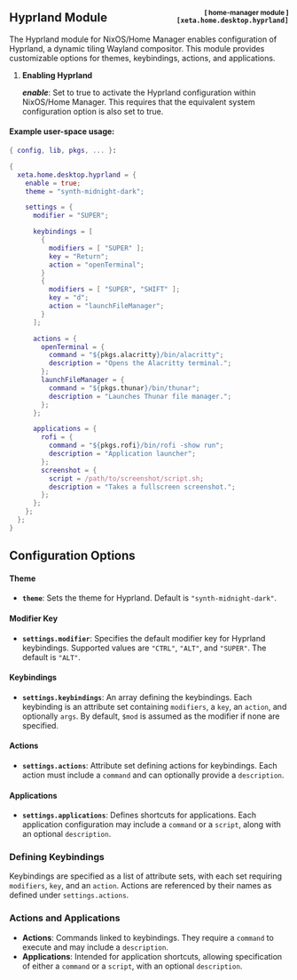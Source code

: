 ## <span style="display:flex;align-items: end;">Hyprland Module <span style="font-size: 12px; margin-left: auto; display: flex; flex-direction: column; align-items: end;"><span>[ home-manager module ]</span><span style="font-family: 'JetBrainsMono', monospace;">[xeta.home.desktop.hyprland]</span></span></span>

The Hyprland module for NixOS/Home Manager enables configuration of Hyprland, a dynamic tiling Wayland compositor. This module provides customizable options for themes, keybindings, actions, and applications.

1. **Enabling Hyprland**

    ***enable***: Set to true to activate the Hyprland configuration within NixOS/Home Manager. This requires that the equivalent system configuration option is also set to true.

#### Example user-space usage:
<span style="font: 'JetBrainsMono' monospace !important;">

```nix
{ config, lib, pkgs, ... }:

{
  xeta.home.desktop.hyprland = {
    enable = true;
    theme = "synth-midnight-dark";

    settings = {
      modifier = "SUPER";

      keybindings = [
        {
          modifiers = [ "SUPER" ];
          key = "Return";
          action = "openTerminal";
        }
        {
          modifiers = [ "SUPER", "SHIFT" ];
          key = "d";
          action = "launchFileManager";
        }
      ];

      actions = {
        openTerminal = {
          command = "${pkgs.alacritty}/bin/alacritty";
          description = "Opens the Alacritty terminal.";
        };
        launchFileManager = {
          command = "${pkgs.thunar}/bin/thunar";
          description = "Launches Thunar file manager.";
        };
      };

      applications = {
        rofi = {
          command = "${pkgs.rofi}/bin/rofi -show run";
          description = "Application launcher";
        };
        screenshot = {
          script = /path/to/screenshot/script.sh;
          description = "Takes a fullscreen screenshot.";
        };
      };
    };
  };
}
```

</span>

## Configuration Options

#### Theme

- **`theme`**: Sets the theme for Hyprland. Default is `"synth-midnight-dark"`.

#### Modifier Key

- **`settings.modifier`**: Specifies the default modifier key for Hyprland keybindings. Supported values are `"CTRL"`, `"ALT"`, and `"SUPER"`. The default is `"ALT"`.

#### Keybindings

- **`settings.keybindings`**: An array defining the keybindings. Each keybinding is an attribute set containing `modifiers`, a `key`, an `action`, and optionally `args`. By default, `$mod` is assumed as the modifier if none are specified.

#### Actions

- **`settings.actions`**: Attribute set defining actions for keybindings. Each action must include a `command` and can optionally provide a `description`.

#### Applications

- **`settings.applications`**: Defines shortcuts for applications. Each application configuration may include a `command` or a `script`, along with an optional `description`.

### Defining Keybindings

Keybindings are specified as a list of attribute sets, with each set requiring `modifiers`, `key`, and an `action`. Actions are referenced by their names as defined under `settings.actions`.

### Actions and Applications

- **Actions**: Commands linked to keybindings. They require a `command` to execute and may include a `description`.
- **Applications**: Intended for application shortcuts, allowing specification of either a `command` or a `script`, with an optional `description`.
